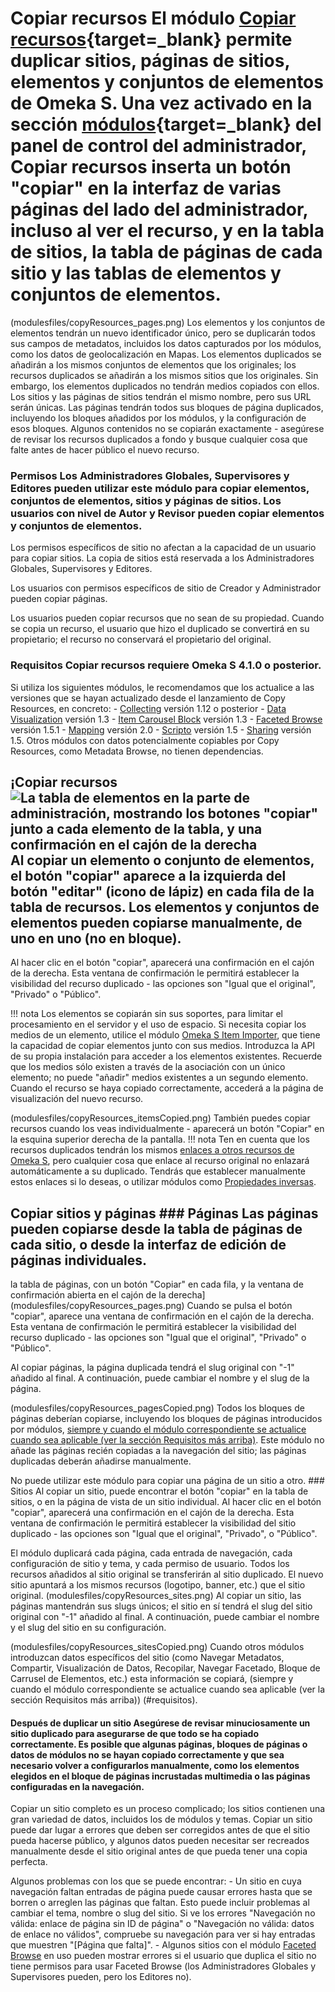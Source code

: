 # Copiar recursos El módulo [Copiar recursos](https://omeka.org/s/modules/CopyResources){target=_blank} permite duplicar sitios, páginas de sitios, elementos y conjuntos de elementos de Omeka S. Una vez activado en la sección [módulos](https://omeka.org/s/docs/user-manual/modules/){target=_blank} del panel de control del administrador, Copiar recursos inserta un botón "copiar" en la interfaz de varias páginas del lado del administrador, incluso al ver el recurso, y en la tabla de sitios, la tabla de páginas de cada sitio y las tablas de elementos y conjuntos de elementos. 

(modulesfiles/copyResources_pages.png) Los elementos y los conjuntos de elementos tendrán un nuevo identificador único, pero se duplicarán todos sus campos de metadatos, incluidos los datos capturados por los módulos, como los datos de geolocalización en Mapas. Los elementos duplicados se añadirán a los mismos conjuntos de elementos que los originales; los recursos duplicados se añadirán a los mismos sitios que los originales. Sin embargo, los elementos duplicados no tendrán medios copiados con ellos. Los sitios y las páginas de sitios tendrán el mismo nombre, pero sus URL serán únicas. Las páginas tendrán todos sus bloques de página duplicados, incluyendo los bloques añadidos por los módulos, y la configuración de esos bloques. Algunos contenidos no se copiarán exactamente - asegúrese de revisar los recursos duplicados a fondo y busque cualquier cosa que falte antes de hacer público el nuevo recurso. 

### Permisos Los Administradores Globales, Supervisores y Editores pueden utilizar este módulo para copiar elementos, conjuntos de elementos, sitios y páginas de sitios. Los usuarios con nivel de Autor y Revisor pueden copiar elementos y conjuntos de elementos. 

Los permisos específicos de sitio no afectan a la capacidad de un usuario para copiar sitios. La copia de sitios está reservada a los Administradores Globales, Supervisores y Editores. 

Los usuarios con permisos específicos de sitio de Creador y Administrador pueden copiar páginas. 

Los usuarios pueden copiar recursos que no sean de su propiedad. Cuando se copia un recurso, el usuario que hizo el duplicado se convertirá en su propietario; el recurso no conservará el propietario del original. 

### Requisitos Copiar recursos requiere Omeka S 4.1.0 o posterior. 

Si utiliza los siguientes módulos, le recomendamos que los actualice a las versiones que se hayan actualizado desde el lanzamiento de Copy Resources, en concreto: - [Collecting](collecting.md) versión 1.12 o posterior - [Data Visualization](datavisualization.md) versión 1.3 - [Item Carousel Block](itemcarouselblock.md) versión 1.3 - [Faceted Browse](facetedbrowse.md) versión 1.5.1 - [Mapping](mapping.md) versión 2.0 - [Scripto](scripto/index.md) versión 1.5 - [Sharing](sharing.md) versión 1.5. Otros módulos con datos potencialmente copiables por Copy Resources, como Metadata Browse, no tienen dependencias. 

## ¡Copiar recursos![La tabla de elementos en la parte de administración, mostrando los botones "copiar" junto a cada elemento de la tabla, y una confirmación en el cajón de la derecha](modulesfiles/copyResources_items.png) Al copiar un elemento o conjunto de elementos, el botón "copiar" aparece a la izquierda del botón "editar" (icono de lápiz) en cada fila de la tabla de recursos. Los elementos y conjuntos de elementos pueden copiarse manualmente, de uno en uno (no en bloque). 

Al hacer clic en el botón "copiar", aparecerá una confirmación en el cajón de la derecha. Esta ventana de confirmación le permitirá establecer la visibilidad del recurso duplicado - las opciones son "Igual que el original", "Privado" o "Público". 

!!! nota Los elementos se copiarán sin sus soportes, para limitar el procesamiento en el servidor y el uso de espacio. Si necesita copiar los medios de un elemento, utilice el módulo [Omeka S Item Importer](ositemimporter.md), que tiene la capacidad de copiar elementos junto con sus medios. Introduzca la API de su propia instalación para acceder a los elementos existentes. Recuerde que los medios sólo existen a través de la asociación con un único elemento; no puede "añadir" medios existentes a un segundo elemento. Cuando el recurso se haya copiado correctamente, accederá a la página de visualización del nuevo recurso. 

(modulesfiles/copyResources_itemsCopied.png) También puedes copiar recursos cuando los veas individualmente - aparecerá un botón "Copiar" en la esquina superior derecha de la pantalla. !!! nota Ten en cuenta que los recursos duplicados tendrán los mismos [enlaces a otros recursos de Omeka S](../content/items.md#linked-resources), pero cualquier cosa que enlace al recurso original no enlazará automáticamente a su duplicado. Tendrás que establecer manualmente estos enlaces si lo deseas, o utilizar módulos como [Propiedades inversas](inverseproperties.md). 

## Copiar sitios y páginas ### Páginas Las páginas pueden copiarse desde la tabla de páginas de cada sitio, o desde la interfaz de edición de páginas individuales. 

la tabla de páginas, con un botón "Copiar" en cada fila, y la ventana de confirmación abierta en el cajón de la derecha](modulesfiles/copyResources_pages.png) Cuando se pulsa el botón "copiar", aparece una ventana de confirmación en el cajón de la derecha. Esta ventana de confirmación le permitirá establecer la visibilidad del recurso duplicado - las opciones son "Igual que el original", "Privado" o "Público". 

Al copiar páginas, la página duplicada tendrá el slug original con "-1" añadido al final. A continuación, puede cambiar el nombre y el slug de la página. 

(modulesfiles/copyResources_pagesCopied.png) Todos los bloques de páginas deberían copiarse, incluyendo los bloques de páginas introducidos por módulos, [siempre y cuando el módulo correspondiente se actualice cuando sea aplicable (ver la sección Requisitos más arriba)](#requisitos). Este módulo no añade las páginas recién copiadas a la navegación del sitio; las páginas duplicadas deberán añadirse manualmente. 

No puede utilizar este módulo para copiar una página de un sitio a otro. ### Sitios Al copiar un sitio, puede encontrar el botón "copiar" en la tabla de sitios, o en la página de vista de un sitio individual. Al hacer clic en el botón "copiar", aparecerá una confirmación en el cajón de la derecha. Esta ventana de confirmación le permitirá establecer la visibilidad del sitio duplicado - las opciones son "Igual que el original", "Privado", o "Público". 

El módulo duplicará cada página, cada entrada de navegación, cada configuración de sitio y tema, y cada permiso de usuario. Todos los recursos añadidos al sitio original se transferirán al sitio duplicado. El nuevo sitio apuntará a los mismos recursos (logotipo, banner, etc.) que el sitio original. (modulesfiles/copyResources_sites.png) Al copiar un sitio, las páginas mantendrán sus slugs únicos; el sitio en sí tendrá el slug del sitio original con "-1" añadido al final. A continuación, puede cambiar el nombre y el slug del sitio en su configuración. 

(modulesfiles/copyResources_sitesCopied.png) Cuando otros módulos introduzcan datos específicos del sitio (como Navegar Metadatos, Compartir, Visualización de Datos, Recopilar, Navegar Facetado, Bloque de Carrusel de Elementos, etc.) esta información se copiará, (siempre y cuando el módulo correspondiente se actualice cuando sea aplicable (ver la sección Requisitos más arriba)) (#requisitos). 

#### Después de duplicar un sitio Asegúrese de revisar minuciosamente un sitio duplicado para asegurarse de que todo se ha copiado correctamente. Es posible que algunas páginas, bloques de páginas o datos de módulos no se hayan copiado correctamente y que sea necesario volver a configurarlos manualmente, como los elementos elegidos en el bloque de páginas incrustadas multimedia o las páginas configuradas en la navegación. 

Copiar un sitio completo es un proceso complicado; los sitios contienen una gran variedad de datos, incluidos los de módulos y temas. Copiar un sitio puede dar lugar a errores que deben ser corregidos antes de que el sitio pueda hacerse público, y algunos datos pueden necesitar ser recreados manualmente desde el sitio original antes de que pueda tener una copia perfecta. 

Algunos problemas con los que se puede encontrar: - Un sitio en cuya navegación faltan entradas de página puede causar errores hasta que se borren o arreglen las páginas que faltan. Esto puede incluir problemas al cambiar el tema, nombre o slug del sitio. Si ve los errores "Navegación no válida: enlace de página sin ID de página" o "Navegación no válida: datos de enlace no válidos", compruebe su navegación para ver si hay entradas que muestren "[Página que falta]". - Algunos sitios con el módulo [Faceted Browse](facetedbrowse.md) en uso pueden mostrar errores si el usuario que duplica el sitio no tiene permisos para usar Faceted Browse (los Administradores Globales y Supervisores pueden, pero los Editores no). 
